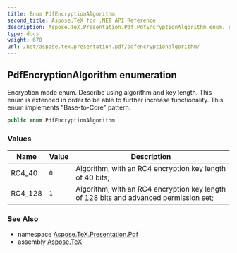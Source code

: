 ```yaml
---
title: Enum PdfEncryptionAlgorithm
second_title: Aspose.TeX for .NET API Reference
description: Aspose.TeX.Presentation.Pdf.PdfEncryptionAlgorithm enum. Encryption mode enum. Describe using algorithm and key length. This enum is extended in order to be able to further increase functionality. This enum implements BasetoCore pattern
type: docs
weight: 670
url: /net/aspose.tex.presentation.pdf/pdfencryptionalgorithm/
---
```

## PdfEncryptionAlgorithm enumeration

Encryption mode enum. Describe using algorithm and key length. This enum is extended in order to be able to further increase functionality. This enum implements "Base-to-Core" pattern.

```csharp
public enum PdfEncryptionAlgorithm
```

### Values

| Name | Value | Description |
| --- | --- | --- |
| RC4_40 | `0` | Algorithm, with an RC4 encryption key length of 40 bits; |
| RC4_128 | `1` | Algorithm, with an RC4 encryption key length of 128 bits and advanced permission set; |

### See Also

* namespace [Aspose.TeX.Presentation.Pdf](../../aspose.tex.presentation.pdf/)
* assembly [Aspose.TeX](../../)



